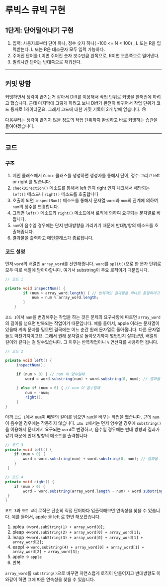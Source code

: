 # 루빅스 큐빅 구현

## 1단계: 단어밀어내기 구현
1. 입력: 사용자로부터 단어 하나, 정수 숫자 하나( -100 <= N < 100) , L 또는 R을 입력받는다. L 또는 R은 대소문자 모두 입력 가능하다.
2. 주어진 단어를 L이면 주어진 숫자 갯수만큼 왼쪽으로, R이면 오른쪽으로 밀어낸다.
3. 밀려나간 단어는 반대쪽으로 채워진다.

---

## 커밋 망함
커밋하면서 생각이 끊기는거 같아서 Diff를 이용해서 작업 단위로 커밋을 한꺼번에 하려고 했습니다. 근데 마지막에 그렇게 하려고 보니 Diff가 완전히 바뀌어서 작업 단위가 코드 통째로 1개이더군요. 그래서 코드에 대한 커밋 기록이 2개 밖에 없습니다. 😢

다음부터는 생각이 끊기지 않을 정도의 작업 단위까지 완성하고 바로 커밋하는 습관을 들여야겠습니다.

---

## 코드

### 구조
1. 메인 클래스에서 `Cubic` 클래스를 생성하면 생성자를 통해서 단어, 정수 그리고 left or right 를 받습니다.
2. `checkDirection()` 메소드를 통해서 left 인지 right 인지 체크해서 해당되는 `left()` 메소드나 `right()` 메소드를 호출합니다
3. 호출이 되면 `inspectNum()` 메소드를 통해서 문자열 `word`과 `num`의 관계에 의하여 `num`의 정수를 변경합니다.
4. 그러면  `left()` 메소드와 `right()` 메소드에서 로직에 의하여 요구되는 문자열로 바뀝니다.
5. `num`이 음수일 경우에는 단지 반대방향을 가리키기 때문에 반대방향의 메소드를 호출해줍니다.
6. 결과물을 출력하고 메인클래스가 종료됩니다.

### 코드 설명
먼저 `word`의 배열인 `array_word`를  선언해줍니다. `word`를 `split()`으로 한 문자 단위로 모두 따로 배열에 담아야합니다. 여기서 substring이 주요 로직이기 때문입니다.

```java
// 코드 1

private void inspectNum() {
        if (num > array_word.length) { // 반복적인 결과물을 하나로 통일하려고
            num = num % array_word.length;
        }
    }
```
`코드 1`에서 `num`을 변경해주는 작업을 하는 것은 문제의 요구사항에 따르면 `array_word`의 길이를 넘으면  반복되는 작업이기 때문입니다. 예를 들어서, apple 이라는 문자열이 있을때 계속 문자를 밀으면 결국에는 어느 순간 원래 문자열로 돌아옵니다. 다른 문자열들도 마찬가지이고요. 그래서 원래 문자열로 돌아오기까지 몇번인지 살펴보면, 배열의 길이와 같다는 걸 알수있습니다. 그 이후는 반복작업이니 `%` 연산자를 사용하면 됩니다.

```java
// 코드 2

private void left() {
     inspectNum();

     if (num > 0) { // num 이 양수일때
         word = word.substring(num) + word.substring(0, num); // 결과물
         
     } else if (num < 0) { // num 이 음수일때
         num = -num;
         right();
     }
}
```
아까 `코드 1`에서 `num`이 배열의 길이를 넘으면 `num`을 바꾸는 작업을 했습니다. 근데 `num`이 음수일 경우에는 작동하지 않습니다. `코드 2`에서는  먼저 양수일 경우에 `substring()`을 이용해서 문제에서 요구되는 `word`로 변경하고, 음수일 경우에는 반대 방향과 결과가 같기 때문에 반대 방향의 메소드를 출력합니다.

```java
// 코드 3
private void left() {
	if (num > 0) {
		word = word.substring(num) + word.substring(0, num); // 결과물
 	}
 }

// 코드 4
private void right() {
	if (num > 0) {
		word = word.substring(array_word.length - num) + word.substring(0, array_word.length - num); // 결과물
 }
}
```
`코드 3`과 `코드 4`의 로직은 단순히 직접 단어마다 입출력해보면 연속성을 찾을 수 있습니다. 예를 들어서,  apple 을 left 로 한번 해보겠습니다.

1. pplea ->`word.subString(1) + array_word[0];`
2. pleap ->`word.subString(2) + array_word[0] + array_word[1];`
3. leapp ->`word.subString(3) + array_word[0] + array_word[1] + array_word[2];`
4. eappl -> `word.subString(4) + array_word[0] + array_word[1] + array_word[2] + array_word[3];`
5. apple -> `apple`
6. 반복

`array_word`를 `substring()`으로 바꾸면 자연스럽게 로직이 만들어지고 반대방향도 이와같이 하면 그에 따른 연속성을 찾을 수 있습니다.
